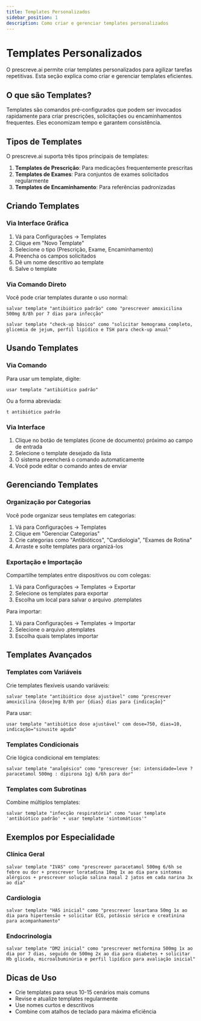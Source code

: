 ```yaml
---
title: Templates Personalizados
sidebar_position: 1
description: Como criar e gerenciar templates personalizados
---
```


# Templates Personalizados

O prescreve.ai permite criar templates personalizados para agilizar tarefas repetitivas. Esta seção explica como criar e gerenciar templates eficientes.

## O que são Templates?

Templates são comandos pré-configurados que podem ser invocados rapidamente para criar prescrições, solicitações ou encaminhamentos frequentes. Eles economizam tempo e garantem consistência.

## Tipos de Templates

O prescreve.ai suporta três tipos principais de templates:

1. **Templates de Prescrição**: Para medicações frequentemente prescritas
2. **Templates de Exames**: Para conjuntos de exames solicitados regularmente
3. **Templates de Encaminhamento**: Para referências padronizadas

## Criando Templates

### Via Interface Gráfica

1. Vá para Configurações → Templates
2. Clique em "Novo Template"
3. Selecione o tipo (Prescrição, Exame, Encaminhamento)
4. Preencha os campos solicitados
5. Dê um nome descritivo ao template
6. Salve o template

### Via Comando Direto

Você pode criar templates durante o uso normal:

```
salvar template "antibiótico padrão" como "prescrever amoxicilina 500mg 8/8h por 7 dias para infecção"
```

```
salvar template "check-up básico" como "solicitar hemograma completo, glicemia de jejum, perfil lipídico e TSH para check-up anual"
```

## Usando Templates

### Via Comando

Para usar um template, digite:

```
usar template "antibiótico padrão"
```

Ou a forma abreviada:

```
t antibiótico padrão
```

### Via Interface

1. Clique no botão de templates (ícone de documento) próximo ao campo de entrada
2. Selecione o template desejado da lista
3. O sistema preencherá o comando automaticamente
4. Você pode editar o comando antes de enviar

## Gerenciando Templates

### Organização por Categorias

Você pode organizar seus templates em categorias:

1. Vá para Configurações → Templates
2. Clique em "Gerenciar Categorias"
3. Crie categorias como "Antibióticos", "Cardiologia", "Exames de Rotina"
4. Arraste e solte templates para organizá-los

### Exportação e Importação

Compartilhe templates entre dispositivos ou com colegas:

1. Vá para Configurações → Templates → Exportar
2. Selecione os templates para exportar
3. Escolha um local para salvar o arquivo .ptemplates

Para importar:
1. Vá para Configurações → Templates → Importar
2. Selecione o arquivo .ptemplates
3. Escolha quais templates importar

## Templates Avançados

### Templates com Variáveis

Crie templates flexíveis usando variáveis:

```
salvar template "antibiótico dose ajustável" como "prescrever amoxicilina {dose}mg 8/8h por {dias} dias para {indicação}"
```

Para usar:
```
usar template "antibiótico dose ajustável" com dose=750, dias=10, indicação="sinusite aguda"
```

### Templates Condicionais

Crie lógica condicional em templates:

```
salvar template "analgésico" como "prescrever {se: intensidade=leve ? paracetamol 500mg : dipirona 1g} 6/6h para dor"
```

### Templates com Subrotinas

Combine múltiplos templates:

```
salvar template "infecção respiratória" como "usar template 'antibiótico padrão' + usar template 'sintomáticos'"
```

## Exemplos por Especialidade

### Clínica Geral
```
salvar template "IVAS" como "prescrever paracetamol 500mg 6/6h se febre ou dor + prescrever loratadina 10mg 1x ao dia para sintomas alérgicos + prescrever solução salina nasal 2 jatos em cada narina 3x ao dia"
```

### Cardiologia
```
salvar template "HAS inicial" como "prescrever losartana 50mg 1x ao dia para hipertensão + solicitar ECG, potássio sérico e creatinina para acompanhamento"
```

### Endocrinologia
```
salvar template "DM2 inicial" como "prescrever metformina 500mg 1x ao dia por 7 dias, seguido de 500mg 2x ao dia para diabetes + solicitar Hb glicada, microalbuminúria e perfil lipídico para avaliação inicial"
```

## Dicas de Uso

- Crie templates para seus 10-15 cenários mais comuns
- Revise e atualize templates regularmente
- Use nomes curtos e descritivos
- Combine com atalhos de teclado para máxima eficiência
